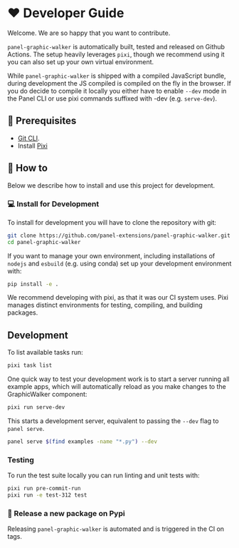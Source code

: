 # ❤️ Developer Guide

Welcome. We are so happy that you want to contribute.

`panel-graphic-walker` is automatically built, tested and released on Github Actions. The setup heavily leverages `pixi`, though we recommend using it you can also set up your own virtual environment.

While `panel-graphic-walker` is shipped with a compiled JavaScript bundle, during development the JS compiled is compiled on the fly in the browser. If you do decide to compile it locally you either have to enable `--dev` mode in the Panel CLI or use pixi commands suffixed with -dev (e.g. `serve-dev`).

## 🧳 Prerequisites

- [Git CLI](https://git-scm.com/book/en/v2/Getting-Started-Installing-Git).
- Install [Pixi](https://pixi.sh/latest/#installation)

## 📙 How to

Below we describe how to install and use this project for development.

### 💻 Install for Development

To install for development you will have to clone the repository with git:

```bash
git clone https://github.com/panel-extensions/panel-graphic-walker.git
cd panel-graphic-walker
```

If you want to manage your own environment, including installations of `nodejs` and `esbuild` (e.g. using conda) set up your development environment with:

```bash
pip install -e .
```

We recommend developing with pixi, as that it was our CI system uses. Pixi manages distinct environments for testing, compiling, and building packages.

## Development

To list available tasks run:

```bash
pixi task list
```

One quick way to test your development work is to start a server running all example apps, which will automatically reload as you make changes to the GraphicWalker component:

```bash
pixi run serve-dev
```

This starts a development server, equivalent to passing the `--dev` flag to `panel serve`.

```bash
panel serve $(find examples -name "*.py") --dev
```

### Testing

To run the test suite locally you can run linting and unit tests with:

```bash
pixi run pre-commit-run
pixi run -e test-312 test
```

### 🚢 Release a new package on Pypi

Releasing `panel-graphic-walker` is automated and is triggered in the CI on tags.
